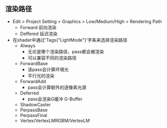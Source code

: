 ## 渲染路径

- Edit > Project Setting > Graphics > Low/Medium/High > Rendering Path
  - Forward 前向渲染
  - Deffered 延迟渲染
- 在shader中通过'Tags{"LightMode"}'字条来选择渲染路径
  - Always
    - 无论是哪个渲染路径，pass都会被渲染
    - 可以兼容不同的渲染路径
  - ForwardBase
    - 该pass会计算环境光
    - 平行光的渲染
  - ForwardAdd
    - pass会计算额外的逐像素光源
  - Deferred
    - pass会渲染G缓冲 G-Buffer
  - ShadowCaster
  - PerpassBase
  - PerpassFinal
  - Vertex/VertexLMRGBM/VertexLM
